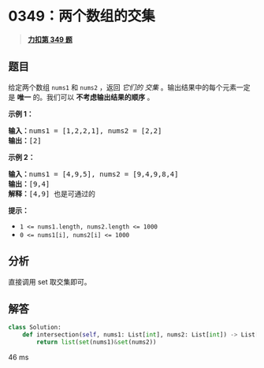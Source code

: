 # 0349：两个数组的交集


> <u>**[力扣第 349 题](https://leetcode.cn/problems/intersection-of-two-arrays/)**</u>

## 题目

<p>给定两个数组 <code>nums1</code> 和 <code>nums2</code> ，返回 <em>它们的 <span data-keyword="array-intersection">交集</span></em> 。输出结果中的每个元素一定是 <strong>唯一</strong> 的。我们可以 <strong>不考虑输出结果的顺序</strong> 。</p>



<p><strong>示例 1：</strong></p>

<pre>
<strong>输入：</strong>nums1 = [1,2,2,1], nums2 = [2,2]
<strong>输出：</strong>[2]
</pre>

<p><strong>示例 2：</strong></p>

<pre>
<strong>输入：</strong>nums1 = [4,9,5], nums2 = [9,4,9,8,4]
<strong>输出：</strong>[9,4]
<strong>解释：</strong>[4,9] 也是可通过的
</pre>



<p><strong>提示：</strong></p>

<ul>
<li><code>1 &lt;= nums1.length, nums2.length &lt;= 1000</code></li>
<li><code>0 &lt;= nums1[i], nums2[i] &lt;= 1000</code></li>
</ul>


## 分析

直接调用 set 取交集即可。

## 解答

```python
class Solution:
    def intersection(self, nums1: List[int], nums2: List[int]) -> List[int]:
        return list(set(nums1)&set(nums2))
```
46 ms

